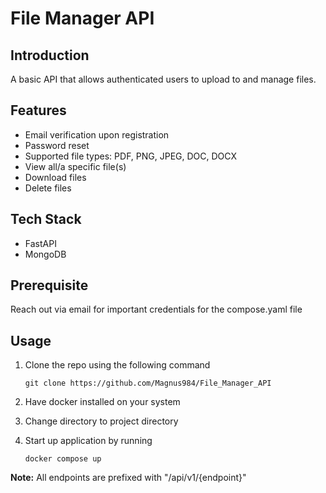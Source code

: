 # File Manager API

## Introduction

A basic API that allows authenticated users to upload to and manage files.

## Features

- Email verification upon registration
- Password reset
- Supported file types: PDF, PNG, JPEG, DOC, DOCX
- View all/a specific file(s)
- Download files
- Delete files

## Tech Stack

- FastAPI
- MongoDB

## Prerequisite

Reach out via email for important credentials for the compose.yaml file

## Usage

1. Clone the repo using the following command

    ```git clone https://github.com/Magnus984/File_Manager_API```

2. Have docker installed on your system

3. Change directory to project directory

4. Start up application by running

    ```docker compose up```

**Note:** All endpoints are prefixed with "/api/v1/{endpoint}"
